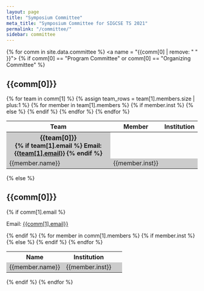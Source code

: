 ```yaml
---
layout: page
title: "Symposium Committee"
meta_title: "Symposium Committee for SIGCSE TS 2021"
permalink: "/committee/"
sidebar: committee
---
```


<style>
table tbody tr.even, table tbody tr.alt, table tbody tr:nth-of-type(even) {
    background-color: inherit;   /* reset rule in table.sccs */
}

table tbody:only-child tr.even, table tbody:only-child tr.alt, table tbody:only-child tr:nth-of-type(even) {
    background-color: #CCC;
}

table.multibody tbody:nth-child(even) {
  background-color: #CCC;
}

th {
  text-align: center;
}

span.team-heading {
  font-size: 1.1rem;
}

</style>

<!-- 
Removed hover attribute from above
table.multibody tbody:hover, tbody:hover th[rowspan], tbody:hover td[rowspan], tr:hover td {
   background-color: #FEFCDD; 
} -->

{% for comm in site.data.committee %}
<a name = "{{comm[0] | remove: " " }}"></a>  <!-- create anchors from committee name with no spaces -->
{% if comm[0] == "Program Committee" or comm[0] == "Organizing Committee" %}
<h2>{{comm[0]}}</h2>
<table width="100%" class="multibody">
  <tr><th scope="col">Team</th><th scope="col">Member</th><th scope="col">Institution</th></tr>
  {% for team in comm[1] %}
    {% assign team_rows = team[1].members.size | plus:1 %}
    <tbody>
      <tr><th scope="row" rowspan="{{team_rows}}"><span  class="team-heading">{{team[0]}}</span><br/>
        {% if team[1].email %}
          Email: <a href="mailto:{{team[1].email}}">{{team[1].email}}</a>
        {% endif %}
      </th></tr>
      {% for member in team[1].members %}
        <tr>
          <td style="vertical-align:center">{{member.name}}</td>
          {% if member.inst %}
            <td style="vertical-align:center">{{member.inst}}</td>
          {% else %}
            <td>&nbsp;</td>
          {% endif %}
        </tr>
      {% endfor %}
    </tbody>
  {% endfor %}
</table>
{% else %}
<h2>{{comm[0]}}</h2>
{% if comm[1].email %}
<p>Email: <a href="mailto:{{comm[1].email}}">{{comm[1].email}}</a></p>
{% endif %}
  <table width="100%">
    <tr><th scope="col">Name</th><th scope="col">Institution</th></tr>
      {% for member in comm[1].members %}
        <tr>
          <td>{{member.name}}</td>
          {% if member.inst %}
            <td>{{member.inst}}</td>
          {% else %}
            <td>&nbsp;</td>
          {% endif %}
        </tr>
      {% endfor %}
  </table>
{% endif %}
{% endfor %}